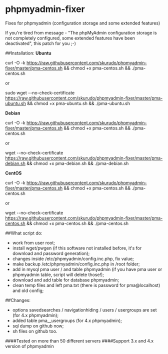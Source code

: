 # phpmyadmin-fixer
Fixes for phpmyadmin (configuration storage and some extended features)

If you're tired from message - "The phpMyAdmin configuration storage is not completely configured, some extended features have been deactivated", this patch for you ;-)


##Installation:
__Ubuntu__

curl -O -k https://raw.githubusercontent.com/skurudo/phpmyadmin-fixer/master/pma-centos.sh && chmod +x pma-centos.sh && ./pma-centos.sh

or

sudo wget --no-check-certificate https://raw.githubusercontent.com/skurudo/phpmyadmin-fixer/master/pma-ubuntu.sh && chmod +x pma-ubuntu.sh && ./pma-ubuntu.sh

__Debian__

curl -O -k https://raw.githubusercontent.com/skurudo/phpmyadmin-fixer/master/pma-centos.sh && chmod +x pma-centos.sh && ./pma-centos.sh

or		

wget --no-check-certificate https://raw.githubusercontent.com/skurudo/phpmyadmin-fixer/master/pma-debian.sh && chmod +x pma-debian.sh && ./pma-debian.sh

__CentOS__

curl -O -k https://raw.githubusercontent.com/skurudo/phpmyadmin-fixer/master/pma-centos.sh && chmod +x pma-centos.sh && ./pma-centos.sh

or

wget --no-check-certificate https://raw.githubusercontent.com/skurudo/phpmyadmin-fixer/master/pma-centos.sh && chmod +x pma-centos.sh && ./pma-centos.sh

##What script do:
- work from user root;
- install wget/pwgen (if this software not installed before, it's for download and password generation);
- changes inside /etc/phpmyadmin/config.inc.php, fix value;
- make backup /etc/phpmyadmin/config.inc.php in /root folder;
- add in mysql pma user / and table phpmyadmin (if you have pma user or phpmyadmin table, script will delete those!);
- download and add table for database phpmyadmin;
- clean temp files and left pma.txt (there is password for pma@localhost) and old config;

##Changes:
- options savedsearches / navigationhiding / users / usergroups are set (for 4.x phpmyadmin);
- added table pma__usergroups (for 4.x phpmyadmin);
- sql dump on github now;
- sh files on github too.

####Tested on more than 50 different servers
####Support 3.x and 4.x version of phpmyadmin
